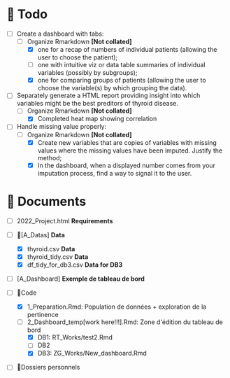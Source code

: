 # :construction: Todo
- [ ] Create a dashboard with tabs: 
  - [ ] Organize Rmarkdown **[Not collated]**
    - [x] one for a recap of numbers of individual patients (allowing the user to choose the patient);
    - [ ] one with intuitive viz or data table summaries of individual variables (possibly by subgroups);
    - [x] one for comparing groups of patients (allowing the user to choose the variable(s) by which grouping the data).
- [ ] Separately generate a HTML report providing insight into which variables might be the best preditors of thyroid disease.
  - [ ] Organize Rmarkdown **[Not collated]**
    - [x] Completed heat map showing correlation
- [ ] Handle missing value properly:
  - [ ] Organize Rmarkdown **[Not collated]**
    - [x] Create new variables that are copies of variables with missing values where the missing values have been imputed. Justify the method;
    - [x] In the dashboard, when a displayed number comes from your imputation process, find a way to signal it to the user.

# :tada: Documents
- [ ] 2022_Project.html **Requirements**

- [ ] :tada:[A_Datas] **Data**
  - [x] thyroid.csv **Data**
  - [x] thyroid_tidy.csv **Data**
  - [x] df_tidy_for_db3.csv **Data for DB3**
- [ ] [A_Dashboard] **Exemple de tableau de bord**

- [ ] :construction:Code
  - [x] 1_Preparation.Rmd: Population de données + exploration de la pertinence
  - [ ] 2_Dashboard_temp[work here!!!].Rmd: Zone d'édition du tableau de bord
    - [x] DB1:  RT_Works/test2.Rmd
    - [ ] DB2    
    - [x] DB3:  ZG_Works/New_dashboard.Rmd 
    
 - [ ] :construction:Dossiers personnels
